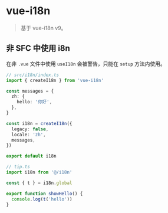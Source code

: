# vue-i18n

> 基于 vue-i18n v9。

## 非 SFC 中使用 i8n

在非 `.vue` 文件中使用 `useI18n` 会被警告，只能在 `setup` 方法内使用。

```ts
// src/i18n/index.ts
import { createI18n } from 'vue-i18n'

const messages = {
  zh: {
    hello: '你好',
  },
}

const i18n = createI18n({
  legacy: false,
  locale: 'zh',
  messages,
})

export default i18n
```

```ts
// tip.ts
import i18n from '@/i18n'

const { t } = i18n.global

export function showHello() {
  console.log(t('hello'))
}
```
